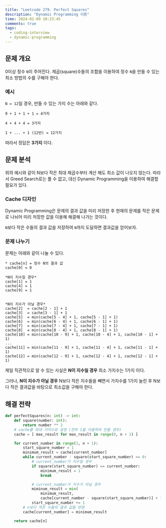 ```yaml
---
title: "Leetcode 279. Perfect Squares"
description: "Dynamic Programming 이용"
time: 2024-02-09 10:23:45
comments: true
tags:
  - coding-interview
  - dynamic-programming
---
```


## 문제 개요

0이상 정수 `N`이 주어진다. 제곱(square)수들의 조합을 이용하여 정수 `N`을 만들 수 있는 최소 방법의 수를 구해야 한다.

### 예시

`N = 12`일 경우, 만들 수 있는 가지 수는 아래와 같다.

```
9 + 1 + 1 + 1 = 4가지

4 + 4 + 4 = 3가지

1 + ... + 1 (12번) = 12가지
```
따라서 정답은 **3가지** 이다.

## 문제 분석

위의 예시와 같이 N보다 작은 최대 제곱수부터 계산 해도 최소 값이 나오지 않는다. 따라서 Greed Search로는 풀 수 없고, 대신 Dynamic Programming을 이용하여 해결할 필요가 있다.

### Cache 디자인

Dynamic Programming은 문제의 결과 값을 미리 저장한 후 현재의 문제를 작은 문제로 나뉘어 미리 저장한 값을 이용해 해결해 나가는 것이다. 

`N`보다 작은 수들의 결과 값을 저장하여 `N`까지 도달하면 결과값을 얻어보자.

### 문제 나누기

문제는 아래와 같이 나눌 수 있다.

```
* cache[n] = 정수 N의 결과 값 
cache[0] = 0

*N이 지수일 경우*
cache[1] = 1
cache[4] = 1
cache[9] = 1


*N이 지수가 아닐 경우*
cache[2]  = cache[2 - 1] + 1
cache[3]  = cache[3 - 1] + 1
cache[5]  = min(cache[5 - 4] + 1, cache[5 - 1] + 1)
cache[6]  = min(cache[6 - 4] + 1, cache[6 - 1] + 1)
cache[7]  = min(cache[7 - 4] + 1, cache[7 - 1] + 1)
cache[8]  = min(cache[8 - 4] + 1, cache[8 - 1] + 1)
cache[10] = min(cache[10 - 9] + 1, cache[10 - 4] + 1, cache[10 - 1] + 1)
...
cache[11] = min(cache[11 - 9] + 1, cache[11 - 4] + 1, cache[11 - 1] + 1)
cache[12] = min(cache[12 - 9] + 1, cache[12 - 4] + 1, cache[12 - 1] + 1)
```

제일 직관적으로 알 수 있는 사실은 **N이 지수일 경우** 최소 가지수는 1가지 이다.

그러나, **N이 지수가 아닐 경우** N보다 작은 지수들을 빼면서 가지수를 1가지 늘린 후 N보다 작은 결과값을 바탕으로 최소값을 구해야 한다.

## 해결 전략

``` python
def perfectSquares(n: int) -> int:
    def square(number: int):
        return number ** 2
    # cache를 최대 가지수로 설정 (전부 1을 이용하여 만들 경우)
    cache = [ max_result for max_result in range(0, n + 1) ]

    for current_number in range(1, n + 1):
        start_square_number = 1
        minimum_result = cache[current_number]
        while current_number - square(start_square_number) >= 0:
            # current_number가 지수일 경우
            if square(start_square_number) == current_number:
                minimum_result = 1
                break

            # current_number가 지수가 아닐 경우
            miminum_result = min(
                minimum_result,
                cache[current_number - square(start_square_number)] + 1)
            start_square_number += 1
        # n보다 작은 수들의 결과 값을 반영
        cache[current_number] = minimum_result

    return cache[n]
```